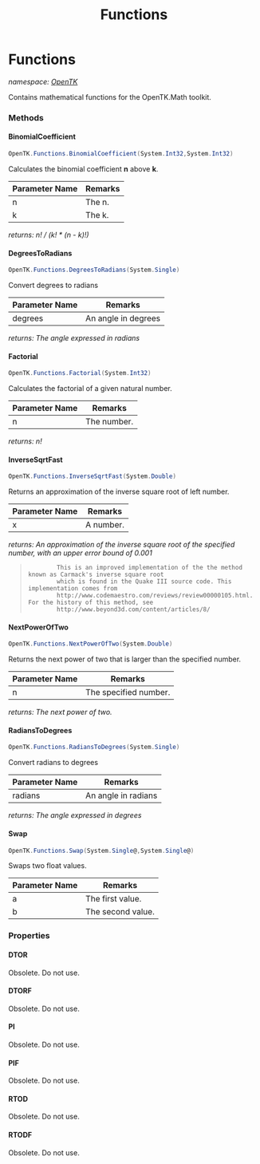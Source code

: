﻿---
title: Functions
---

# Functions
_namespace: [OpenTK](N-OpenTK.html)_

Contains mathematical functions for the OpenTK.Math toolkit.

### Methods

#### BinomialCoefficient
```csharp
OpenTK.Functions.BinomialCoefficient(System.Int32,System.Int32)
```
Calculates the binomial coefficient **n** above **k**.

|Parameter Name|Remarks|
|--------------|-------|
|n|The n.|
|k|The k.|

_returns: n! / (k! * (n - k)!)_

#### DegreesToRadians
```csharp
OpenTK.Functions.DegreesToRadians(System.Single)
```
Convert degrees to radians

|Parameter Name|Remarks|
|--------------|-------|
|degrees|An angle in degrees|

_returns: The angle expressed in radians_

#### Factorial
```csharp
OpenTK.Functions.Factorial(System.Int32)
```
Calculates the factorial of a given natural number.

|Parameter Name|Remarks|
|--------------|-------|
|n|The number.|

_returns: n!_

#### InverseSqrtFast
```csharp
OpenTK.Functions.InverseSqrtFast(System.Double)
```
Returns an approximation of the inverse square root of left number.

|Parameter Name|Remarks|
|--------------|-------|
|x|A number.|

_returns: An approximation of the inverse square root of the specified number, with an upper error bound of 0.001_
> 
>             This is an improved implementation of the the method known as Carmack's inverse square root
>             which is found in the Quake III source code. This implementation comes from
>             http://www.codemaestro.com/reviews/review00000105.html. For the history of this method, see
>             http://www.beyond3d.com/content/articles/8/
>             

#### NextPowerOfTwo
```csharp
OpenTK.Functions.NextPowerOfTwo(System.Double)
```
Returns the next power of two that is larger than the specified number.

|Parameter Name|Remarks|
|--------------|-------|
|n|The specified number.|

_returns: The next power of two._

#### RadiansToDegrees
```csharp
OpenTK.Functions.RadiansToDegrees(System.Single)
```
Convert radians to degrees

|Parameter Name|Remarks|
|--------------|-------|
|radians|An angle in radians|

_returns: The angle expressed in degrees_

#### Swap
```csharp
OpenTK.Functions.Swap(System.Single@,System.Single@)
```
Swaps two float values.

|Parameter Name|Remarks|
|--------------|-------|
|a|The first value.|
|b|The second value.|




### Properties

#### DTOR
Obsolete. Do not use.
#### DTORF
Obsolete. Do not use.
#### PI
Obsolete. Do not use.
#### PIF
Obsolete. Do not use.
#### RTOD
Obsolete. Do not use.
#### RTODF
Obsolete. Do not use.

